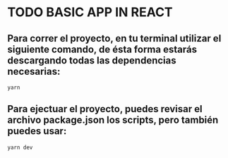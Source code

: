 # TODO BASIC APP IN REACT

## Para correr el proyecto, en tu terminal utilizar el siguiente comando, de ésta forma estarás descargando todas las dependencias necesarias:
```
yarn
```
## Para ejectuar el proyecto, puedes revisar el archivo **package.json** los scripts, pero también puedes usar:
```
yarn dev
```
